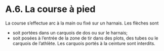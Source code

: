 # A.6. La course à pied

La course s’effectue arc à la main ou fixé sur un harnais.
Les flèches sont

- soit portées dans un carquois de dos ou sur le harnais;
- soit posées à l’entrée de la zone de tir dans des plots, des tubes ou le carquois de l’athlète.
  Les carquois portés à la ceinture sont interdits.
